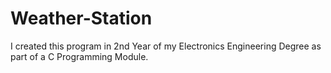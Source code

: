 # Weather-Station
I created this program in 2nd Year of my Electronics Engineering Degree as part of a C Programming Module. 
